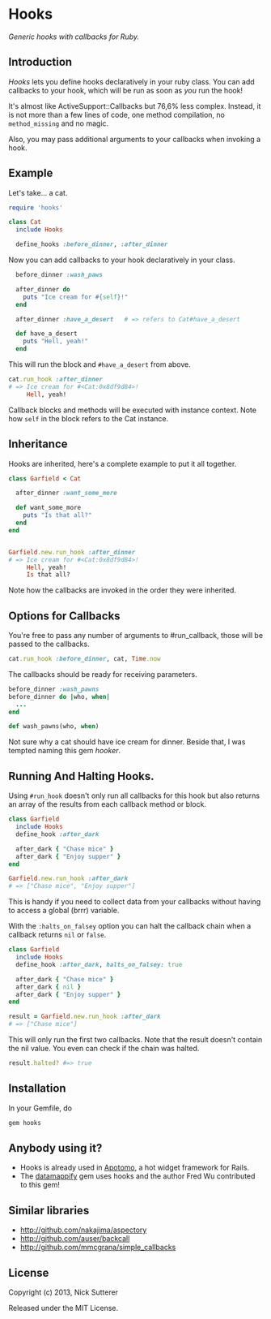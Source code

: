 # Hooks

_Generic hooks with callbacks for Ruby._


## Introduction

_Hooks_ lets you define hooks declaratively in your ruby class. You can add callbacks to your hook, which will be run as soon as _you_ run the hook!

It's almost like ActiveSupport::Callbacks but 76,6% less complex. Instead, it is not more than a few lines of code, one method compilation, no `method_missing` and no magic.

Also, you may pass additional arguments to your callbacks when invoking a hook.

## Example

Let's take... a cat.

```ruby
require 'hooks'

class Cat
  include Hooks

  define_hooks :before_dinner, :after_dinner
```

Now you can add callbacks to your hook declaratively in your class.

```ruby
  before_dinner :wash_paws

  after_dinner do
    puts "Ice cream for #{self}!"
  end

  after_dinner :have_a_desert   # => refers to Cat#have_a_desert

  def have_a_desert
    puts "Hell, yeah!"
  end
```

This will run the block and `#have_a_desert` from above.

```ruby
cat.run_hook :after_dinner
# => Ice cream for #<Cat:0x8df9d84>!
     Hell, yeah!
```

Callback blocks and methods will be executed with instance context. Note how `self` in the block refers to the Cat instance.


## Inheritance

Hooks are inherited, here's a complete example to put it all together.

```ruby
class Garfield < Cat

  after_dinner :want_some_more

  def want_some_more
    puts "Is that all?"
  end
end


Garfield.new.run_hook :after_dinner
# => Ice cream for #<Cat:0x8df9d84>!
     Hell, yeah!
     Is that all?
```

Note how the callbacks are invoked in the order they were inherited.


## Options for Callbacks

You're free to pass any number of arguments to #run_callback, those will be passed to the callbacks.

```ruby
cat.run_hook :before_dinner, cat, Time.now
```

The callbacks should be ready for receiving parameters.

```ruby
before_dinner :wash_pawns
before_dinner do |who, when|
  ...
end

def wash_pawns(who, when)
```

Not sure why a cat should have ice cream for dinner. Beside that, I was tempted naming this gem _hooker_.


## Running And Halting Hooks.

Using `#run_hook` doesn't only run all callbacks for this hook but also returns an array of the results from each callback method or block.

```ruby
class Garfield
  include Hooks
  define_hook :after_dark

  after_dark { "Chase mice" }
  after_dark { "Enjoy supper" }
end

Garfield.new.run_hook :after_dark
# => ["Chase mice", "Enjoy supper"]
```

This is handy if you need to collect data from your callbacks without having to access a global (brrr) variable.

With the `:halts_on_falsey` option you can halt the callback chain when a callback returns `nil` or `false`.

```ruby
class Garfield
  include Hooks
  define_hook :after_dark, halts_on_falsey: true

  after_dark { "Chase mice" }
  after_dark { nil }
  after_dark { "Enjoy supper" }
end

result = Garfield.new.run_hook :after_dark
# => ["Chase mice"]
```

This will only run the first two callbacks. Note that the result doesn't contain the nil value. You even can check if the chain was halted.

```ruby
result.halted? #=> true
```

## Installation

In your Gemfile, do

```ruby
gem hooks
```

## Anybody using it?

* Hooks is already used in [Apotomo](http://github.com/apotonick/apotomo), a hot widget framework for Rails.
* The [datamappify](https://github.com/fredwu/datamappify) gem uses hooks and the author Fred Wu contributed to this gem!

## Similar libraries

* http://github.com/nakajima/aspectory
* http://github.com/auser/backcall
* http://github.com/mmcgrana/simple_callbacks


## License

Copyright (c) 2013, Nick Sutterer

Released under the MIT License.
